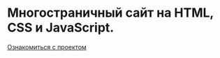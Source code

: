 # Многостраничный сайт на HTML, CSS и JavaScript.

[Ознакомиться с проектом](https://answer-0885.github.io/Diplom_project/dist/index.html)

